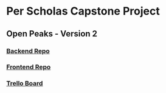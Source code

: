 # Per Scholas Capstone Project

## Open Peaks - Version 2

### [Backend Repo](https://github.com/m-soro/Project_3_backend)

### [Frontend Repo](https://github.com/m-soro/Project_3_frontend)

### [Trello Board](https://trello.com/b/xQLtnoxs/project3)
